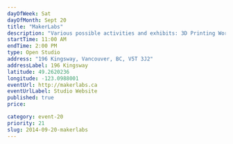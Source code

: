 ```yaml
---
dayOfWeek: Sat
dayOfMonth: Sept 20
title: "MakerLabs"
description: "Various possible activities and exhibits: 3D Printing Workshop, building a giant Jenga set, and laser cutting custom pendants."
startTime: 11:00 AM
endTime: 2:00 PM
type: Open Studio
address: "196 Kingsway, Vancouver, BC, V5T 3J2"
addressLabel: 196 Kingsway
latitude: 49.2620236
longitude: -123.0988001
eventUrl: http://makerlabs.ca
eventUrlLabel: Studio Website
published: true
price: 

category: event-20
priority: 21
slug: 2014-09-20-makerlabs
---
```

